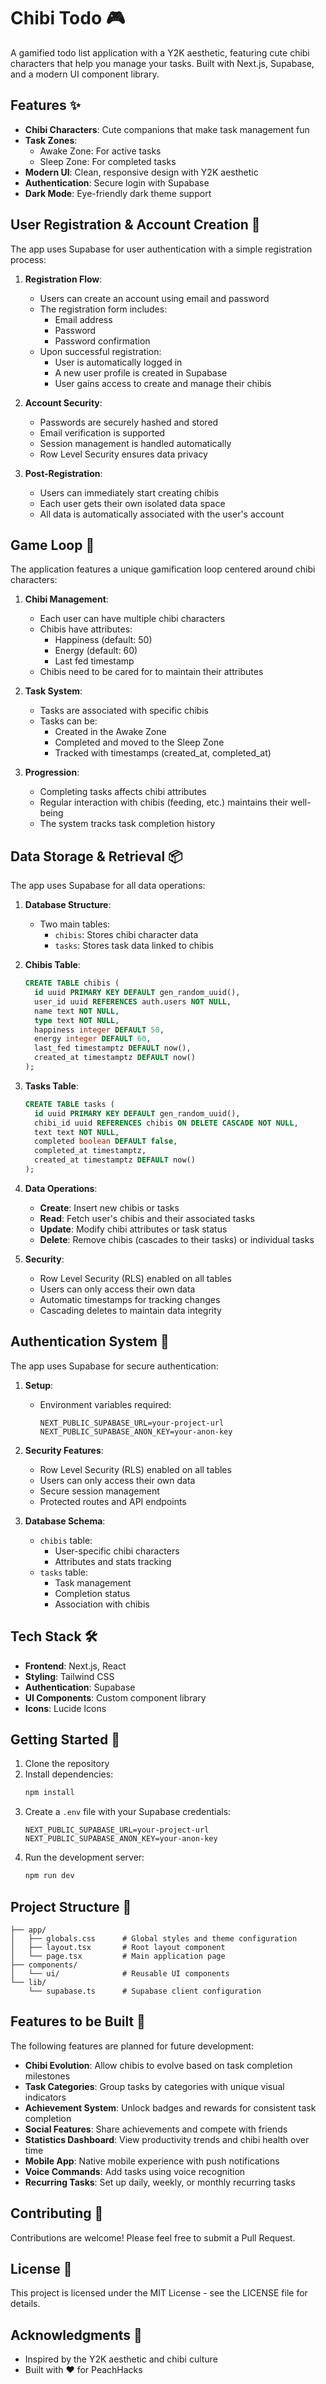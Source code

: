 # Chibi Todo 🎮

A gamified todo list application with a Y2K aesthetic, featuring cute chibi characters that help you manage your tasks. Built with Next.js, Supabase, and a modern UI component library.

## Features ✨

- **Chibi Characters**: Cute companions that make task management fun
- **Task Zones**: 
  - Awake Zone: For active tasks
  - Sleep Zone: For completed tasks
- **Modern UI**: Clean, responsive design with Y2K aesthetic
- **Authentication**: Secure login with Supabase
- **Dark Mode**: Eye-friendly dark theme support

## User Registration & Account Creation 👤

The app uses Supabase for user authentication with a simple registration process:

1. **Registration Flow**:
   - Users can create an account using email and password
   - The registration form includes:
     - Email address
     - Password
     - Password confirmation
   - Upon successful registration:
     - User is automatically logged in
     - A new user profile is created in Supabase
     - User gains access to create and manage their chibis

2. **Account Security**:
   - Passwords are securely hashed and stored
   - Email verification is supported
   - Session management is handled automatically
   - Row Level Security ensures data privacy

3. **Post-Registration**:
   - Users can immediately start creating chibis
   - Each user gets their own isolated data space
   - All data is automatically associated with the user's account

## Game Loop 🎲

The application features a unique gamification loop centered around chibi characters:

1. **Chibi Management**:
   - Each user can have multiple chibi characters
   - Chibis have attributes:
     - Happiness (default: 50)
     - Energy (default: 60)
     - Last fed timestamp
   - Chibis need to be cared for to maintain their attributes

2. **Task System**:
   - Tasks are associated with specific chibis
   - Tasks can be:
     - Created in the Awake Zone
     - Completed and moved to the Sleep Zone
     - Tracked with timestamps (created_at, completed_at)

3. **Progression**:
   - Completing tasks affects chibi attributes
   - Regular interaction with chibis (feeding, etc.) maintains their well-being
   - The system tracks task completion history

## Data Storage & Retrieval 📦

The app uses Supabase for all data operations:

1. **Database Structure**:
   - Two main tables:
     - `chibis`: Stores chibi character data
     - `tasks`: Stores task data linked to chibis

2. **Chibis Table**:
   ```sql
   CREATE TABLE chibis (
     id uuid PRIMARY KEY DEFAULT gen_random_uuid(),
     user_id uuid REFERENCES auth.users NOT NULL,
     name text NOT NULL,
     type text NOT NULL,
     happiness integer DEFAULT 50,
     energy integer DEFAULT 60,
     last_fed timestamptz DEFAULT now(),
     created_at timestamptz DEFAULT now()
   );
   ```

3. **Tasks Table**:
   ```sql
   CREATE TABLE tasks (
     id uuid PRIMARY KEY DEFAULT gen_random_uuid(),
     chibi_id uuid REFERENCES chibis ON DELETE CASCADE NOT NULL,
     text text NOT NULL,
     completed boolean DEFAULT false,
     completed_at timestamptz,
     created_at timestamptz DEFAULT now()
   );
   ```

4. **Data Operations**:
   - **Create**: Insert new chibis or tasks
   - **Read**: Fetch user's chibis and their associated tasks
   - **Update**: Modify chibi attributes or task status
   - **Delete**: Remove chibis (cascades to their tasks) or individual tasks

5. **Security**:
   - Row Level Security (RLS) enabled on all tables
   - Users can only access their own data
   - Automatic timestamps for tracking changes
   - Cascading deletes to maintain data integrity

## Authentication System 🔐

The app uses Supabase for secure authentication:

1. **Setup**:
   - Environment variables required:
     ```
     NEXT_PUBLIC_SUPABASE_URL=your-project-url
     NEXT_PUBLIC_SUPABASE_ANON_KEY=your-anon-key
     ```

2. **Security Features**:
   - Row Level Security (RLS) enabled on all tables
   - Users can only access their own data
   - Secure session management
   - Protected routes and API endpoints

3. **Database Schema**:
   - `chibis` table:
     - User-specific chibi characters
     - Attributes and stats tracking
   - `tasks` table:
     - Task management
     - Completion status
     - Association with chibis

## Tech Stack 🛠️

- **Frontend**: Next.js, React
- **Styling**: Tailwind CSS
- **Authentication**: Supabase
- **UI Components**: Custom component library
- **Icons**: Lucide Icons

## Getting Started 🚀

1. Clone the repository
2. Install dependencies:
   ```bash
   npm install
   ```
3. Create a `.env` file with your Supabase credentials:
   ```
   NEXT_PUBLIC_SUPABASE_URL=your-project-url
   NEXT_PUBLIC_SUPABASE_ANON_KEY=your-anon-key
   ```
4. Run the development server:
   ```bash
   npm run dev
   ```

## Project Structure 📁

```
├── app/
│   ├── globals.css      # Global styles and theme configuration
│   ├── layout.tsx       # Root layout component
│   └── page.tsx         # Main application page
├── components/
│   └── ui/              # Reusable UI components
└── lib/
    └── supabase.ts      # Supabase client configuration
```

## Features to be Built 🚧

The following features are planned for future development:

- **Chibi Evolution**: Allow chibis to evolve based on task completion milestones
- **Task Categories**: Group tasks by categories with unique visual indicators
- **Achievement System**: Unlock badges and rewards for consistent task completion
- **Social Features**: Share achievements and compete with friends
- **Statistics Dashboard**: View productivity trends and chibi health over time
- **Mobile App**: Native mobile experience with push notifications
- **Voice Commands**: Add tasks using voice recognition
- **Recurring Tasks**: Set up daily, weekly, or monthly recurring tasks

## Contributing 🤝

Contributions are welcome! Please feel free to submit a Pull Request.

## License 📄

This project is licensed under the MIT License - see the LICENSE file for details.

## Acknowledgments 🙏

- Inspired by the Y2K aesthetic and chibi culture
- Built with ❤️ for PeachHacks
